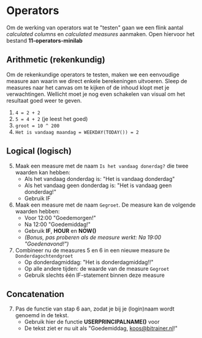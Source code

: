 # Operators

Om de werking van operators wat te "testen" gaan we een flink aantal *calculated columns* en *calculated measures* aanmaken. Open hiervoor het bestand **11-operators-minilab**

## Arithmetic (rekenkundig)

Om de rekenkundige operators te testen, maken we een eenvoudige measure aan waarin we direct enkele berekeningen uitvoeren. Sleep de measures naar het canvas om te kijken of de inhoud klopt met je verwachtingen. Wellicht moet je nog even schakelen van visual om het resultaat goed weer te geven.

1. `4 = 2 + 2`
2. `5 = 4 + 2` (je leest het goed)
3. `groot = 10 ^ 200`
4. `Het is vandaag maandag = WEEKDAY(TODAY()) = 2`

## Logical (logisch)

5. Maak een measure met de naam `Is het vandaag donerdag?` die twee waarden kan hebben:
   * Als het vandaag donderdag is: "Het is vandaag donderdag"
   * Als het vandaag geen donderdag is: "Het is vandaag geen donderdag!"
   * Gebruik IF
6. Maak een measure met de naam `Gegroet`. De measure kan de volgende waarden hebben:
   * Voor 12:00 "Goedemorgen!"
   * Na 12:00 "Goedemiddag!"
   * Gebruik **IF**, **HOUR** en **NOW()**
   * *(Bonus, pas proberen als de measure werkt: Na 19:00 "Goedenavond!")*
7. Combineer nu de measures 5 en 6 in een nieuwe measure `De Donderdagochtendgroet`
   * Op donderdagmiddag: "Het is donderdagmiddag!!"
   * Op alle andere tijden: de waarde van de measure `Gegroet`
   * Gebruik slechts één IF-statement binnen deze measure

## Concatenation

7. Pas de functie van stap 6 aan, zodat je bij je (login)naam wordt genoemd in de tekst.
   * Gebruik hier de functie **USERPRINCIPALNAME()** voor
   * De tekst ziet er nu uit als "Goedemiddag, koos@bitrainer.nl!"
